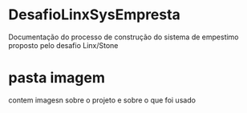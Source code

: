 # DesafioLinxSysEmpresta
Documentação do processo de construção do sistema de empestimo proposto pelo desafio Linx/Stone

# pasta imagem 

contem imagesn sobre o projeto e sobre o que foi usado 
